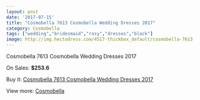 ```yaml
---
layout: post
date: '2017-07-15'
title: "Cosmobella 7613 Cosmobella Wedding Dresses 2017"
category: Cosmobella
tags: ["wedding","bridesmaid","rosy","dresses","black"]
image: http://img.hectodress.com/4517-thickbox_default/cosmobella-7613-cosmobella-wedding-dresses-2013.jpg
---
```

Cosmobella 7613 Cosmobella Wedding Dresses 2017

On Sales: **$253.6**
<a href="https://www.hectodress.com/cosmobella/2301-cosmobella-7613-cosmobella-wedding-dresses-2013.html"><amp-img layout="responsive" width="600" height="600" src="//img.hectodress.com/4517-thickbox_default/cosmobella-7613-cosmobella-wedding-dresses-2013.jpg" alt="Cosmobella 7613 Cosmobella Wedding Dresses 2017 0" /></a>
<a href="https://www.hectodress.com/cosmobella/2301-cosmobella-7613-cosmobella-wedding-dresses-2013.html"><amp-img layout="responsive" width="600" height="600" src="//img.hectodress.com/4521-thickbox_default/cosmobella-7613-cosmobella-wedding-dresses-2013.jpg" alt="Cosmobella 7613 Cosmobella Wedding Dresses 2017 1" /></a>
<a href="https://www.hectodress.com/cosmobella/2301-cosmobella-7613-cosmobella-wedding-dresses-2013.html"><amp-img layout="responsive" width="600" height="600" src="//img.hectodress.com/4520-thickbox_default/cosmobella-7613-cosmobella-wedding-dresses-2013.jpg" alt="Cosmobella 7613 Cosmobella Wedding Dresses 2017 2" /></a>
<a href="https://www.hectodress.com/cosmobella/2301-cosmobella-7613-cosmobella-wedding-dresses-2013.html"><amp-img layout="responsive" width="600" height="600" src="//img.hectodress.com/4519-thickbox_default/cosmobella-7613-cosmobella-wedding-dresses-2013.jpg" alt="Cosmobella 7613 Cosmobella Wedding Dresses 2017 3" /></a>
<a href="https://www.hectodress.com/cosmobella/2301-cosmobella-7613-cosmobella-wedding-dresses-2013.html"><amp-img layout="responsive" width="600" height="600" src="//img.hectodress.com/4518-thickbox_default/cosmobella-7613-cosmobella-wedding-dresses-2013.jpg" alt="Cosmobella 7613 Cosmobella Wedding Dresses 2017 4" /></a>

Buy it: [Cosmobella 7613 Cosmobella Wedding Dresses 2017](https://www.hectodress.com/cosmobella/2301-cosmobella-7613-cosmobella-wedding-dresses-2013.html "Cosmobella 7613 Cosmobella Wedding Dresses 2017")

View more: [Cosmobella](https://www.hectodress.com/38-cosmobella "Cosmobella")